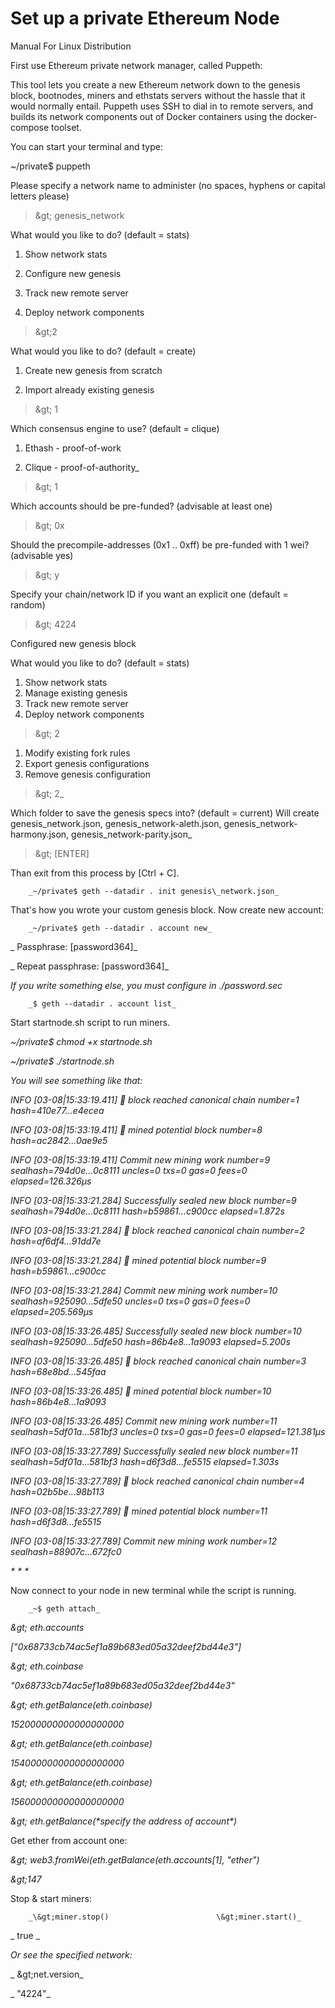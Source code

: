 

# Set up a private Ethereum Node

Manual For Linux Distribution

First use Ethereum private network manager, called Puppeth:

This tool lets you create a new Ethereum network down to the genesis block, bootnodes, miners and ethstats servers without the hassle that it would normally entail. Puppeth uses SSH to dial in to remote servers, and builds its network components out of Docker containers using the docker-compose toolset.

You can start your terminal and type:

~/private$ puppeth

Please specify a network name to administer (no spaces, hyphens or capital letters please)

>\&gt; genesis_network

What would you like to do? (default = stats)

 1. Show network stats

 2. Configure new genesis

 3. Track new remote server

 4. Deploy network components

>\&gt;2

What would you like to do? (default = create)

1. Create new genesis from scratch

2. Import already existing genesis

>\&gt; 1

Which consensus engine to use? (default = clique)

1. Ethash - proof-of-work

2. Clique - proof-of-authority_

>\&gt; 1

Which accounts should be pre-funded? (advisable at least one)
>\&gt; 0x

Should the precompile-addresses (0x1 .. 0xff) be pre-funded with 1 wei? (advisable yes)
>\&gt; y

Specify your chain/network ID if you want an explicit one (default = random)
>\&gt; 4224

Configured new genesis block

What would you like to do? (default = stats)
1. Show network stats
2. Manage existing genesis
3. Track new remote server
4. Deploy network components

>\&gt; 2

1. Modify existing fork rules
2. Export genesis configurations
3. Remove genesis configuration
>\&gt; 2_

Which folder to save the genesis specs into? (default = current)
Will create genesis\_network.json, genesis\_network-aleth.json, genesis\_network-harmony.json, genesis\_network-parity.json_
>\&gt; [ENTER]

Than exit from this process by [Ctrl + C].

        _~/private$ geth --datadir . init genesis\_network.json_

That&#39;s how you wrote your custom genesis block. Now create new account:

        _~/private$ geth --datadir . account new_

_        Passphrase: [password364]_

_        Repeat passphrase: [password364]_

_If you write something else, you must configure in ./password.sec_

        _$ geth --datadir . account list_

Start startnode.sh script to run miners.

_~/private$ chmod +x startnode.sh_

_~/private$ ./startnode.sh_

_You will see something like that:_

_INFO [03-08|15:33:19.411] 🔗 block reached canonical chain              number=1 hash=410e77…e4ecea_

_INFO [03-08|15:33:19.411] 🔨 mined potential block                      number=8 hash=ac2842…0ae9e5_

_INFO [03-08|15:33:19.411] Commit new mining work                       number=9 sealhash=794d0e…0c8111 uncles=0 txs=0 gas=0 fees=0 elapsed=126.326µs_

_INFO [03-08|15:33:21.284] Successfully sealed new block                number=9 sealhash=794d0e…0c8111 hash=b59861…c900cc elapsed=1.872s_

_INFO [03-08|15:33:21.284] 🔗 block reached canonical chain              number=2 hash=af6df4…91dd7e_

_INFO [03-08|15:33:21.284] 🔨 mined potential block                      number=9 hash=b59861…c900cc_

_INFO [03-08|15:33:21.284] Commit new mining work                       number=10 sealhash=925090…5dfe50 uncles=0 txs=0 gas=0 fees=0 elapsed=205.569µs_

_INFO [03-08|15:33:26.485] Successfully sealed new block                number=10 sealhash=925090…5dfe50 hash=86b4e8…1a9093 elapsed=5.200s_

_INFO [03-08|15:33:26.485] 🔗 block reached canonical chain              number=3  hash=68e8bd…545faa_

_INFO [03-08|15:33:26.485] 🔨 mined potential block                      number=10 hash=86b4e8…1a9093_

_INFO [03-08|15:33:26.485] Commit new mining work                       number=11 sealhash=5df01a…581bf3 uncles=0 txs=0 gas=0 fees=0 elapsed=121.381µs_

_INFO [03-08|15:33:27.789] Successfully sealed new block                number=11 sealhash=5df01a…581bf3 hash=d6f3d8…fe5515 elapsed=1.303s_

_INFO [03-08|15:33:27.789] 🔗 block reached canonical chain              number=4  hash=02b5be…98b113_

_INFO [03-08|15:33:27.789] 🔨 mined potential block                      number=11 hash=d6f3d8…fe5515_

_INFO [03-08|15:33:27.789] Commit new mining work                       number=12 sealhash=88907c…672fc0_

_\*         \*        \*_

Now connect to your node in new terminal while the script is running.

        _~$ geth attach_

_\&gt; eth.accounts_

_[&quot;0x68733cb74ac5ef1a89b683ed05a32deef2bd44e3&quot;]_

_\&gt; eth.coinbase_

_&quot;0x68733cb74ac5ef1a89b683ed05a32deef2bd44e3&quot;_

_\&gt; eth.getBalance(eth.coinbase)_

_152000000000000000000_

_\&gt; eth.getBalance(eth.coinbase)_

_154000000000000000000_

_\&gt; eth.getBalance(eth.coinbase)_

_156000000000000000000_

_\&gt; eth.getBalance(\*specify the address of account\*)_

Get ether from account one:

_\&gt; web3.fromWei(eth.getBalance(eth.accounts[1], &quot;ether&quot;)_

_\&gt;147_

Stop &amp; start miners:

        _\&gt;miner.stop()                        \&gt;miner.start()_

_        true       _

_Or see the specified network:_

_        \&gt;net.version_

_        &quot;4224&quot;_

